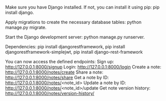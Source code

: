Make sure you have Django installed. If not, you can install it using pip: pip install django.

Apply migrations to create the necessary database tables: python manage.py migrate.

Start the Django development server: python manage.py runserver.

Dependencies: pip install djangorestframework, pip install djangorestframework-simplejwt, pip install django-rest-framework

You can now access the defined endpoints:
Sign up: http://127.0.0.1:8000/signup
Login: http://127.0.0.1:8000/login
Create a note: http://127.0.0.1:8000/notes/create
Share a note: http://127.0.0.1:8000/notes/share
Get a note by ID: http://127.0.0.1:8000/notes/<note_id>
Update a note by ID: http://127.0.0.1:8000/notes/<note_id>/update
Get note version history: http://127.0.0.1:8000/notes/version-history/<id>
